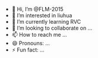 - 👋 Hi, I’m @FLM-2015
- 👀 I’m interested in liuhua
- 🌱 I’m currently learning RVC
- 💞️ I’m looking to collaborate on ...
- 📫 How to reach me ...
- 😄 Pronouns: ...
- ⚡ Fun fact: ...

<!---
FLM-2015/FLM-2015 is a ✨ special ✨ repository because its `README.md` (this file) appears on your GitHub profile.
You can click the Preview link to take a look at your changes.
--->
